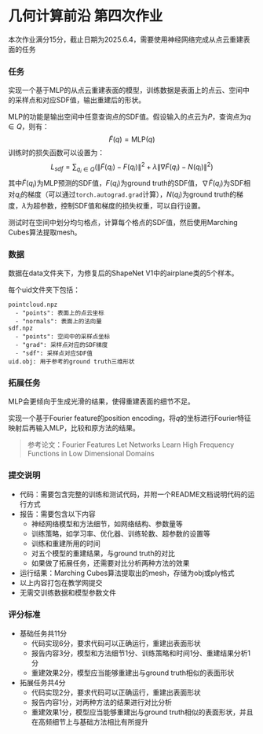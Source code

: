 # 几何计算前沿 第四次作业

本次作业满分15分，截止日期为2025.6.4，需要使用神经网络完成从点云重建表面的任务

### 任务

实现一个基于MLP的从点云重建表面的模型，训练数据是表面上的点云、空间中的采样点和对应SDF值，输出重建后的形状。

MLP的功能是输出空间中任意查询点的SDF值。假设输入的点云为$P$，查询点为$q \in Q$，则有：
$$
\tilde{F}(q) = \text{MLP}(q)
$$
训练时的损失函数可以设置为：
$$
L_{sdf} = \sum_{q_i \in Q} \left(
    \| \tilde{F}(q_i) - F(q_i) \|^2 + \lambda \| \nabla \tilde{F}(q_i) - N(q_i) \|^2
\right)
$$
其中$\tilde{F}(q_i)$为MLP预测的SDF值，$F(q_i)$为ground truth的SDF值，$\nabla \tilde{F}(q_i)$为SDF相对$q_i$的梯度（可以通过`torch.autograd.grad`计算），$N(q_i)$为ground truth的梯度，$\lambda$为超参数，控制SDF值和梯度的损失权重，可以自行设置。

测试时在空间中划分均匀格点，计算每个格点的SDF值，然后使用Marching Cubes算法提取mesh。

### 数据

数据在data文件夹下，为修复后的ShapeNet V1中的airplane类的5个样本。

每个uid文件夹下包括：

```
pointcloud.npz
  - "points": 表面上的点云坐标
  - "normals": 表面上的法向量
sdf.npz
  - "points": 空间中的采样点坐标
  - "grad": 采样点对应的SDF梯度
  - "sdf": 采样点对应SDF值
uid.obj: 用于参考的ground truth三维形状
```

### 拓展任务

MLP会更倾向于生成光滑的结果，使得重建表面的细节不足。

实现一个基于Fourier feature的position encoding，将$q$的坐标进行Fourier特征映射后再输入MLP，比较和原方法的结果。

> 参考论文：Fourier Features Let Networks Learn High Frequency Functions in Low Dimensional Domains

### 提交说明

- 代码：需要包含完整的训练和测试代码，并附一个README文档说明代码的运行方式
- 报告：需要包含以下内容
  - 神经网络模型和方法细节，如网络结构、参数量等
  - 训练策略，如学习率、优化器、训练轮数、超参数的设置等
  - 训练和重建所用的时间
  - 对五个模型的重建结果，与ground truth的对比
  - 如果做了拓展任务，还需要对比分析两种方法的效果
- 运行结果：Marching Cubes算法提取出的mesh，存储为obj或ply格式
- 以上内容打包在教学网提交
- 无需交训练数据和模型参数文件

### 评分标准

- 基础任务共11分
  - 代码实现6分，要求代码可以正确运行，重建出表面形状
  - 报告内容3分，模型和方法细节1分、训练策略和时间1分、重建结果分析1分
  - 重建效果2分，模型应当能够重建出与ground truth相似的表面形状
- 拓展任务共4分
  - 代码实现2分，要求代码可以正确运行，重建出表面形状
  - 报告内容1分，对两种方法的结果进行对比分析
  - 重建效果1分，模型应当能够重建出与ground truth相似的表面形状，并且在高频细节上与基础方法相比有所提升


